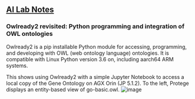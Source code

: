 ## <u>AI Lab Notes</u>

### **Owlready2 revisited: Python programming and integration of OWL ontologies**

Owlready2 is a pip installable Python module for accessing, programming, and developing with OWL (web ontology language) ontologies. It is compatible with Linux Python version 3.6 on, including aarch64 ARM systems.

This shows using Owlready2 with a simple Jupyter Notebook to access a local copy of the Gene Ontology on AGX Orin (JP 5.1.2).  To the left, Protege displays an entity-based view of go-basic.owl.
![image](https://github.com/user-attachments/assets/6c88de59-2991-419f-abc8-972eaf3ab679)
